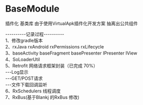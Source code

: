 # BaseModule
插件化 基类库
由于使用VirtualApk插件化开发方案 抽离出公共组件

----------记录过程----------</br>
1、修改gradle版本 </br>
2、rxJava rxAndroid rxPermissions rxLifecycle </br>
3、baseActivity baseFragment basePresenter IPresenter IView </br>
4、SoLoaderUtil </br>
5、Retrofit 网络请求框架封装（已完成 70%）</br>
---Log显示   </br>
---GET/POST请求</br>
---文件下载回调监听</br>
6、RxSchedulers 线程调度</br>
7、RxBus(基于Blankj 的RxBus 修改)</br>
